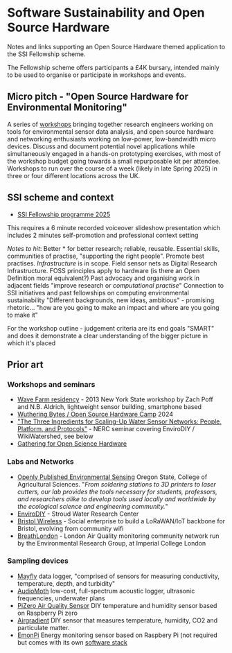 # Software Sustainability and Open Source Hardware

Notes and links supporting an Open Source Hardware themed application to the SSI Fellowship scheme. 

The Fellowship scheme offers participants a £4K bursary, intended mainly to be used to organise or participate in workshops and events.

## Micro pitch - "Open Source Hardware for Environmental Monitoring"

A series of [workshops](WORKSHOPS.md) bringing together research engineers working on tools for environmental sensor data analysis, and open source hardware and networking enthusiasts working on low-power, low-bandwidth micro devices. Discuss and document potential novel applications while simultaneously engaged in a hands-on prototyping exercises, with most of the workshop budget going towards a small repurposable kit per attendee. Workshops to run over the course of a week (likely in late Spring 2025) in three or four different locations across the UK.

## SSI scheme and context

* [SSI Fellowship programme 2025](https://www.software.ac.uk/news/ssi-fellowship-programme-2025-applications-now-open)

This requires a 6 minute recorded voiceover slideshow presentation which includes 2 minutes self-promotion and professional context setting

_Notes to hit_: Better * for better research; reliable, reusable. Essential skills, communities of practise, "supporting the right people". Promote best practises. _Infrastructure_ is in scope. Field sensor nets as Digital Research Infrastructure. FOSS principles apply to hardware (is there an Open Definition moral equivalent?)
Past advocacy and organising work in adjacent fields
"improve research or _computational practise_"
Connection to SSI initiatives and past fellowships on computing environmental sustainability 
"Different backgrounds, new ideas, ambitious" - promising rhetoric... "how are you going to make an impact and where are you going to make it"

For the workshop outline - judgement criteria are its end goals "SMART" and does it demonstrate a clear understanding of the bigger picture in which it's placed

## Prior art 

### Workshops and seminars

* [Wave Farm residency](https://zachpoff.com/artwork/wave-farm-residency-2013/?highlight=hydrophone%20experiments) - 2013 New York State workshop by Zach Poff and N.B. Aldrich, lightweight sensor building, smartphone based
* [Wuthering Bytes / Open Source Hardware Camp](https://wutheringbytes.com/news/2024/open-source-hardware-camp-2024-programme-announced) 2024
* ["The Three Ingredients for Scaling-Up Water Sensor Networks: People, Platform, and Protocols"](https://digitalenvironment.org/cde-webinar-dr-scott-ensign-and-shannon-hicks/) - NERC seminar covering EnviroDIY / WikiWatershed, see below
* [Gathering for Open Science Hardware](https://openhardware.science/)
  
  
### Labs and Networks

* [Openly Published Environmental Sensing](https://open-sensing.org/) Oregon State, College of Agricultural Sciences. "_From soldering stations to 3D printers to laser cutters, our lab provides the tools necessary for students, professors, and researchers alike to develop tools used locally and worldwide by the ecological science and engineering community._"
* [EnviroDIY](https://www.envirodiy.org/) - Stroud Water Research Center
* [Bristol Wireless](https://www.bristolwireless.net/) - Social enterprise to build a LoRaWAN/IoT backbone for Bristol, evolving from community wifi
* [BreathLondon](https://www.breathelondon.org/) - London Air Quality monitoring community network run by the Environmental Research Group, at Imperial College London

### Sampling devices

* [Mayfly](https://www.envirodiy.org/mayfly/) data logger, "comprised of sensors for measuring conductivity, temperature, depth, and turbidity"
* [AudioMoth](https://www.openacousticdevices.info/audiomoth) low-cost, full-spectrum acoustic logger, ultrasonic frequencies, underwater plans
* [PiZero Air Quality Sensor](https://www.cemac.leeds.ac.uk/home/project-summaries/sensormon/pi-zero-portable-air-quality-sensor-construction-in-10-simple-steps/) DIY temperature and humidity sensor based on Raspberry Pi zero
* [Airgradient](https://www.airgradient.com/documentation/diy/) DIY sensor that measures temperature, humidity, CO2 and particulate matter.
* [EmonPi](https://github.com/openenergymonitor/emonpi) Energy monitoring sensor based on Raspbery Pi (not required but comes with its own [software stack](https://github.com/emoncms/emoncms)
